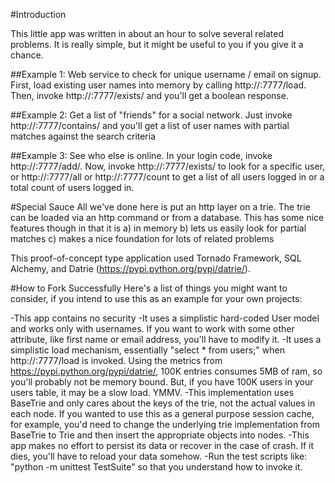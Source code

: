 #Introduction

This little app was written in about an hour to solve several related problems. It is really simple, but it might be useful to you if you give it a chance.

##Example 1: Web service to check for unique username / email on signup.
First, load existing user names into memory by calling http://<host>:7777/load. Then, invoke http://<host>:7777/exists/<key> and you'll get a boolean response.

##Example 2: Get a list of "friends" for a social network.
Just invoke http://<host>:7777/contains/ <prefix> and you'll get a list of user names with partial matches against the search criteria

##Example 3: See who else is online.
In your login code, invoke http://<host>:7777/add/<username>. Now, invoke http://<host>:7777/exists/<key> to look for a specific user, or http://<host>:7777/all or http://<host>:7777/count to get a list of all users logged in or a total count of users logged in.


#Special Sauce
All we've done here is put an http layer on a trie. The trie can be loaded via an http command or from a database. This has some nice features though in that it is
    a) in memory
    b) lets us easily look for partial matches
    c) makes a nice foundation for lots of related problems

This proof-of-concept type application used Tornado Framework, SQL Alchemy, and Datrie (https://pypi.python.org/pypi/datrie/).


#How to Fork Successfully
Here's a list of things you might want to consider, if you intend to use this as an example for your own projects:

 -This app contains no security
 -It uses a simplistic hard-coded User model and works only with usernames. If you want to work with some other attribute, like first name or email address, you'll have to modify it.
 -It uses a simplistic load mechanism, essentially "select * from users;" when http://<host>:7777/load is invoked. Using the metrics from https://pypi.python.org/pypi/datrie/, 100K entries consumes 5MB of ram, so you'll probably not be memory bound. But, if you have 100K users in your users table, it may be a slow load. YMMV.
 -This implementation uses BaseTrie and only cares about the keys of the trie, not the actual values in each node. If you wanted to use this as a general purpose session cache, for example, you'd need to change the underlying trie implementation from BaseTrie to Trie and then insert the appropriate objects into nodes.
 -This app makes no effort to persist its data or recover in the case of crash. If it dies, you'll have to reload your data somehow.
 -Run the test scripts like: "python -m unittest TestSuite" so that you understand how to invoke it.

